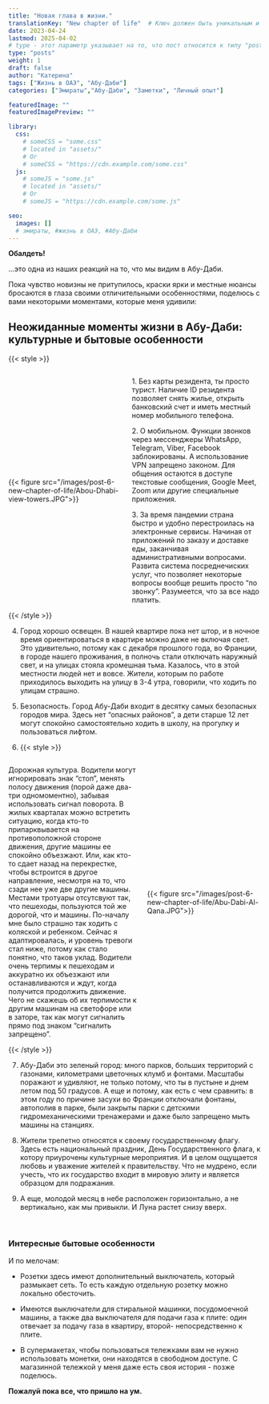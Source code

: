 ```yaml
---
title: "Новая глава в жизни."
translationKey: "New chapter of life"  # Ключ должен быть уникальным и постоянным
date: 2023-04-24
lastmod: 2025-04-02
# type - этот параметр указывает на то, что пост относится к типу "post"
type: "posts"
weight: 1
draft: false
author: "Катерина"
tags: ["Жизнь в ОАЭ", "Абу-Даби"]
categories: ["Эмираты","Абу-Даби", "Заметки", "Личный опыт"]

featuredImage: ""
featuredImagePreview: ""

library:
  css:
    # someCSS = "some.css"
    # located in "assets/"
    # Or
    # someCSS = "https://cdn.example.com/some.css"
  js:
    # someJS = "some.js"
    # located in "assets/"
    # Or
    # someJS = "https://cdn.example.com/some.js"

seo:
  images: []
  # эмираты, #жизнь в ОАЭ, #Абу-Даби
---
```



__Обалдеть!__

…это одна из наших реакций на то, что мы видим в Абу-Даби.

Пока чувство новизны не притупилось, краски ярки и местные нюансы бросаются в глаза своими отличительными особенностями, поделюсь с вами некоторыми моментами, которые меня удивили:

## Неожиданные моменты жизни в Абу-Даби: культурные и бытовые особенности

{{< style >}}
 <div style="display: flex; align-items: center;">
    <div style="flex: 0 0 45%;">
        {{< figure src="/images/post-6-new-chapter-of-life/Abou-Dhabi-view-towers.JPG">}}
    </div>
       <div style="flex: 1; margin-left: 20px;"> <!-- Отступ справа от текста -->
       <p> 1. Без карты резидента, ты просто турист. Наличие ID резидента позволяет снять жилье, открыть банковский счет и иметь местный номер мобильного телефона.
       </p>
       <p> 2. О мобильном. Функции звонков через мессенджеры WhatsApp, Telegram, Viber, Facebook заблокированы. А использование VPN запрещено законом. Для общения остаются в доступе текстовые сообщения, Google Meet, Zoom или другие специальные приложения.
       </p>
       <p> 3. За время пандемии страна быстро и удобно перестроилась на электронные сервисы. Начиная от приложений по заказу и доставке еды, заканчивая административными вопросами. Развита система посреднечиских услуг, что позволяет некоторые вопросы вообще решить просто “по звонку”. Разумеется, что за все надо платить.
       </p>
    </div>
</div>
{{< /style >}}

4. Город хорошо освещен. В нашей квартире пока нет штор, и в ночное время ориентироваться в квартире можно даже не включая свет. Это удивительно, потому как с декабря прошлого года, во Франции, в городе нашего проживания, в полночь стали отключать наружный свет, и на улицах стояла кромешная тьма. Казалось, что в этой местности людей нет и вовсе. Жители, которым по работе приходилось выходить на улицу в 3-4 утра, говорили, что ходить по улицам страшно.

5. Безопасность. Город Абу-Даби входит в десятку самых безопасных городов мира. Здесь нет “опасных районов”, а дети старше 12 лет могут спокойно самостоятельно ходить в школу, на прогулку и пользоваться лифтом.

6. {{< style >}}
 <div style="display: flex; align-items: center;">
       <div style="flex: 1; margin-right: 20px;"> <!-- Отступ справа от текста -->
        <p> Дорожная культура. Водители могут игнорировать знак “стоп”, менять полосу движения (порой даже два-три одномоментно), забывая использовать сигнал поворота. В жилых кварталах можно встретить ситуацию, когда кто-то припарквывается на противоположной стороне движения, другие машины ее спокойно объезжают. Или, как кто-то сдает назад на перекрестке, чтобы встроится в другое направление, несмотря на то, что сзади нее уже две другие машины. Местами тротуары отсутсвуют так, что пешеходы, пользуются той же дорогой, что и машины. По-началу мне было страшно так ходить с коляской и ребенком. Сейчас я адаптировалась, и уровень тревоги стал ниже, потому как стало понятно, что таков уклад. Водители очень терпимы к пешеходам и аккуратно их объезжают или останавливаются и ждут, когда получится продолжить движение. Чего не скажешь об их терпимости к другим машинам на светофоре или в заторе, так как могут сигналить прямо под знаком “сигналить запрещено”.
        </p>
    </div>
    <div style="flex: 0 0 45%;">
        {{< figure src="/images/post-6-new-chapter-of-life/Abu-Dabi-Al-Qana.JPG">}}
    </div>
</div>
{{< /style >}}

7. Абу-Даби это зеленый город: много парков, больших территорий с газонами, километрами цветочных клумб и фонтами. Масштабы поражают и удивляют, не только потому, что ты в пустыне и днем летом под 50 градусов. А еще и потому, как есть с чем сравнить: в этом году по причине засухи во Франции отключали фонтаны, автополив в парке, были закрыты парки с детскими гидромеханическими тренажерами и даже было запрещено мыть машины на станциях.

8. Жители трепетно относятся к своему государственному флагу. Здесь есть национальный праздник, День Государственного флага, к котору приурочены культурные мероприятия. И в целом ощущается любовь и уважение жителей к правительству. Что не мудрено, если учесть, что их государство входит в мировую элиту и является образцом для подражания.

9. А еще, молодой месяц в небе расположен горизонтально, а не вертикально, как мы привыкли. И Луна растет снизу вверх.
<br>

### Интересные бытовые особенности

И по мелочам:

* Розетки здесь имеют дополнительный выключатель, который размыкает сеть. То есть каждую отдельную розетку можно локально обесточить.

* Имеются выключатели для стиральной машинки, посудомоечной машины, а также два выключателя для подачи газа к плите: один отвечает за подачу газа в квартиру, второй- непосредственно к плите.

* В супермакетах, чтобы пользоваться тележками вам не нужно использовать монетки, они находятся в свободном доступе. С магазинной тележкой у меня даже есть своя история - позже поделюсь.

<b>Пожалуй пока все, что пришло на ум.</b>